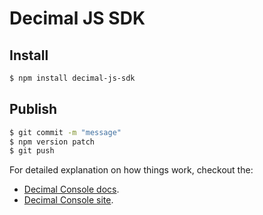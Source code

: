 # Decimal JS SDK

## Install

```bash
$ npm install decimal-js-sdk
```
## Publish

```bash
$ git commit -m "message"
$ npm version patch
$ git push
```

For detailed explanation on how things work, checkout the:

- [Decimal Console docs](https://help.decimalchain.com/console/).
- [Decimal Console site](https://console.decimalchain.com/).